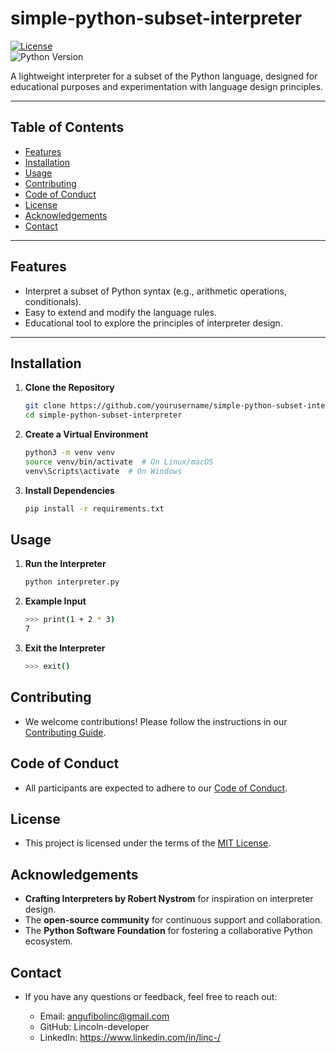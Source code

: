 # simple-python-subset-interpreter

[![License](https://img.shields.io/badge/license-MIT-blue.svg)](./LICENSE)  
![Python Version](https://img.shields.io/badge/python-3.8%2B-blue.svg)  

A lightweight interpreter for a subset of the Python language, designed for educational purposes and experimentation with language design principles.  

---

## Table of Contents  
- [Features](#features)  
- [Installation](#installation)  
- [Usage](#usage)  
- [Contributing](#contributing)  
- [Code of Conduct](#code-of-conduct)  
- [License](#license)  
- [Acknowledgements](#acknowledgements)  
- [Contact](#contact)  

---

## Features  
- Interpret a subset of Python syntax (e.g., arithmetic operations, conditionals).  
- Easy to extend and modify the language rules.  
- Educational tool to explore the principles of interpreter design.

---

## Installation  

1. **Clone the Repository**  
   ```bash
   git clone https://github.com/yourusername/simple-python-subset-interpreter.git
   cd simple-python-subset-interpreter

2. **Create a Virtual Environment**
    ```bash
    python3 -m venv venv
    source venv/bin/activate  # On Linux/macOS
    venv\Scripts\activate  # On Windows

3. **Install Dependencies**
    ```bash
    pip install -r requirements.txt

## Usage

1. **Run the Interpreter**
    ```bash
    python interpreter.py

2. **Example Input**
    ```bash
    >>> print(1 + 2 * 3)
    7

3. **Exit the Interpreter**
    ```bash
    >>> exit()

## Contributing
- We welcome contributions! Please follow the instructions in our [Contributing Guide](./CONTRIBUTING.md).

## Code of Conduct
- All participants are expected to adhere to our [Code of Conduct](./CODE_OF_CONDUCT.md).

## License
- This project is licensed under the terms of the [MIT License](./LICENSE).

## Acknowledgements
- **Crafting Interpreters by Robert Nystrom** for inspiration on interpreter design.
- The **open-source community** for continuous support and collaboration.
- The **Python Software Foundation** for fostering a collaborative Python ecosystem.

## Contact
- If you have any questions or feedback, feel free to reach out:

    - Email: angufibolinc@gmail.com
    - GitHub: Lincoln-developer
    - LinkedIn: https://www.linkedin.com/in/linc-/